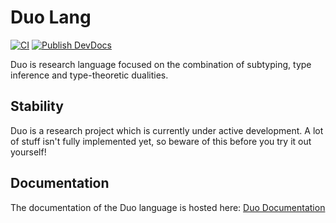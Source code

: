 # Duo Lang

[![CI](https://github.com/duo-lang/duo-lang/actions/workflows/ci.yml/badge.svg)](https://github.com/duo-lang/duo-lang/actions/workflows/ci.yml)
[![Publish DevDocs](https://github.com/duo-lang/duo-lang/actions/workflows/devdocs.yml/badge.svg)](https://github.com/duo-lang/duo-lang/actions/workflows/devdocs.yml)

Duo is research language focused on the combination of subtyping, type inference and type-theoretic dualities.

## Stability

Duo is a research project which is currently under active development. A lot of stuff isn't fully implemented yet, so beware of this before you try it out yourself!

## Documentation

The documentation of the Duo language is hosted here: [Duo Documentation](https://duo-lang.github.io/documentation/preface.html)
